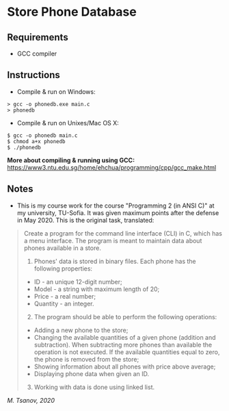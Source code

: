 # Store Phone Database

## Requirements

- GCC compiler

## Instructions
- Compile & run on Windows:
```
> gcc -o phonedb.exe main.c
> phonedb
```
- Compile & run on Unixes/Mac OS X:
```
$ gcc -o phonedb main.c
$ chmod a+x phonedb
$ ./phonedb
```

**More about compiling & running using GCC:** https://www3.ntu.edu.sg/home/ehchua/programming/cpp/gcc_make.html

## Notes

- This is my course work for the course "Programming 2 (in ANSI C)" at my university, TU-Sofia. It was given maximum points after the defense in May 2020. This is the original task, translated:

> Create a program for the command line interface (CLI) in C, which has a menu interface. The program is meant to maintain data about phones available in a store.
> 
> 1. Phones' data is stored in binary files. Each phone has the following properties:
> 	- ID - an unique 12-digit number;
>	- Model - a string with maximum length of 20;
>	- Price - a real number;
>	- Quantity - an integer.
> 2. The program should be able to perform the following operations:
>	- Adding a new phone to the store;
>	- Changing the available quantities of a given phone (addition and subtraction). When subtracting more phones than available the operation is not executed. If the available quantities equal to zero, the phone is removed from the store;
>	- Showing information about all phones with price above average;
>	- Displaying phone data when given an ID.
> 3. Working with data is done using linked list.

*M. Tsanov, 2020*
